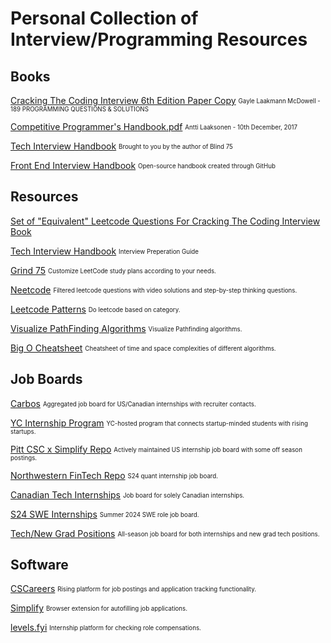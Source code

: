 # Personal Collection of Interview/Programming Resources


## Books

[Cracking The Coding Interview 6th Edition Paper Copy](https://drive.google.com/file/d/1tK1d7q4FKfPEQeswIne_7gJzTlWN3aRz/view?usp=sharing)
<sub><sup> Gayle Laakmann McDowell - 189 PROGRAMMING QUESTIONS & SOLUTIONS</sup></sub>


[Competitive Programmer's Handbook.pdf](https://github.com/ylw311/Books/blob/ebbd6ecb941c9c6c235d5500b7e0ff2dd6d1733d/Competitive%20Programmer's%20Handbook%20-%20Antti%20Laaksonen%20-%20(10th%20December%2C%202017).pdf) <sub><sup>Antti Laaksonen - 10th December, 2017</sup></sub>

[Tech Interview Handbook](https://www.techinterviewhandbook.org/) <sub><sup>Brought to you by the author of Blind 75</sup></sub>

[Front End Interview Handbook](https://www.frontendinterviewhandbook.com/) <sub><sup>Open-source handbook created through GitHub</sup></sub>


## Resources

[Set of "Equivalent" Leetcode Questions For Cracking The Coding Interview Book](https://leetcode.com/discuss/general-discussion/1152824/cracking-the-coding-interview-6th-edition-in-leetcode)

[Tech Interview Handbook](https://www.techinterviewhandbook.org/) <sub><sup> Interview Preperation Guide </sup></sub>

[Grind 75](https://www.techinterviewhandbook.org/grind75) <sub><sup> Customize LeetCode study plans according to your needs. </sup></sub>


[Neetcode](https://neetcode.io/) <sub><sup> Filtered leetcode questions with video solutions and step-by-step thinking questions. </sup></sub>

[Leetcode Patterns](https://seanprashad.com/leetcode-patterns/) <sub><sup> Do leetcode based on category. </sup></sub>

[Visualize PathFinding Algorithms](https://qiao.github.io/PathFinding.js/visual/) <sub><sup> Visualize Pathfinding algorithms. </sup></sub>


[Big O Cheatsheet](https://www.bigocheatsheet.com/) <sub><sup> Cheatsheet of time and space complexities of different algorithms. </sup></sub>

## Job Boards

[Carbos](https://www.carbosjobs.com/) <sub><sup> Aggregated job board for US/Canadian internships with recruiter contacts. <sup><sub>

[YC Internship Program](https://www.workatastartup.com/internships) <sub><sup> YC-hosted program that connects startup-minded students with rising startups. <sup><sub>

[Pitt CSC x Simplify Repo](https://github.com/SimplifyJobs/Summer2024-Internships) <sub><sup> Actively maintained US internship job board with some off season postings. <sup><sub>

[Northwestern FinTech Repo](https://github.com/northwesternfintech/2024QuantInternships) <sub><sup> S24 quant internship job board. <sup><sub>

[Canadian Tech Internships](https://github.com/jenndryden/Canadian-Tech-Internships-Summer-2024) <sub><sup> Job board for solely Canadian internships. <sup><sub>

[S24 SWE Internships](https://github.com/AlanChen4/Summer-2024-SWE-Internships) <sub><sup> Summer 2024 SWE role job board. <sup><sub>

[Tech/New Grad Positions](https://github.com/Trident-Development/2024-new-grad-intern) <sub><sup> All-season job board for both internships and new grad tech positions. <sup><sub>


## Software

[CSCareers](https://www.cscareers.dev/) <sub><sup> Rising platform for job postings and application tracking functionality. <sup><sub>

[Simplify](https://simplify.jobs/) <sub><sup> Browser extension for autofilling job applications. <sup><sub>

[levels.fyi](https://www.levels.fyi/internships/) <sub><sup> Internship platform for checking role compensations. <sup><sub>






